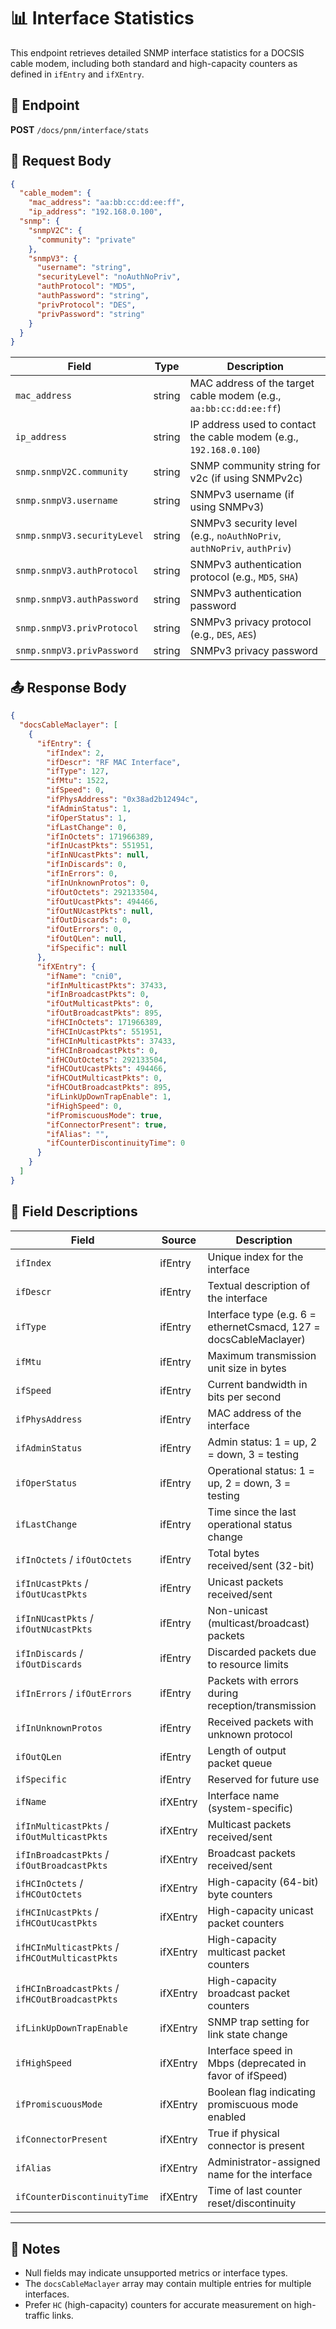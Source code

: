 # 📊 Interface Statistics

This endpoint retrieves detailed SNMP interface statistics for a DOCSIS cable modem, including both standard and high-capacity counters as defined in `ifEntry` and `ifXEntry`.

## 📡 Endpoint

**POST** `/docs/pnm/interface/stats`

## 📅 Request Body

```json
{
  "cable_modem": {
	"mac_address": "aa:bb:cc:dd:ee:ff",
	"ip_address": "192.168.0.100",
  "snmp": {
    "snmpV2C": {
      "community": "private"
    },
    "snmpV3": {
      "username": "string",
      "securityLevel": "noAuthNoPriv",
      "authProtocol": "MD5",
      "authPassword": "string",
      "privProtocol": "DES",
      "privPassword": "string"
    }
  }
}
```

| Field                       | Type   | Description                                                            |
| --------------------------- | ------ | ---------------------------------------------------------------------- |
| `mac_address`               | string | MAC address of the target cable modem (e.g., `aa:bb:cc:dd:ee:ff`)      |
| `ip_address`                | string | IP address used to contact the cable modem (e.g., `192.168.0.100`)     |
| `snmp.snmpV2C.community`    | string | SNMP community string for v2c (if using SNMPv2c)                       |
| `snmp.snmpV3.username`      | string | SNMPv3 username (if using SNMPv3)                                      |
| `snmp.snmpV3.securityLevel` | string | SNMPv3 security level (e.g., `noAuthNoPriv`, `authNoPriv`, `authPriv`) |
| `snmp.snmpV3.authProtocol`  | string | SNMPv3 authentication protocol (e.g., `MD5`, `SHA`)                    |
| `snmp.snmpV3.authPassword`  | string | SNMPv3 authentication password                                         |
| `snmp.snmpV3.privProtocol`  | string | SNMPv3 privacy protocol (e.g., `DES`, `AES`)                           |
| `snmp.snmpV3.privPassword`  | string | SNMPv3 privacy password                                                |

## 📤 Response Body

```json
{
  "docsCableMaclayer": [
    {
      "ifEntry": {
        "ifIndex": 2,
        "ifDescr": "RF MAC Interface",
        "ifType": 127,
        "ifMtu": 1522,
        "ifSpeed": 0,
        "ifPhysAddress": "0x38ad2b12494c",
        "ifAdminStatus": 1,
        "ifOperStatus": 1,
        "ifLastChange": 0,
        "ifInOctets": 171966389,
        "ifInUcastPkts": 551951,
        "ifInNUcastPkts": null,
        "ifInDiscards": 0,
        "ifInErrors": 0,
        "ifInUnknownProtos": 0,
        "ifOutOctets": 292133504,
        "ifOutUcastPkts": 494466,
        "ifOutNUcastPkts": null,
        "ifOutDiscards": 0,
        "ifOutErrors": 0,
        "ifOutQLen": null,
        "ifSpecific": null
      },
      "ifXEntry": {
        "ifName": "cni0",
        "ifInMulticastPkts": 37433,
        "ifInBroadcastPkts": 0,
        "ifOutMulticastPkts": 0,
        "ifOutBroadcastPkts": 895,
        "ifHCInOctets": 171966389,
        "ifHCInUcastPkts": 551951,
        "ifHCInMulticastPkts": 37433,
        "ifHCInBroadcastPkts": 0,
        "ifHCOutOctets": 292133504,
        "ifHCOutUcastPkts": 494466,
        "ifHCOutMulticastPkts": 0,
        "ifHCOutBroadcastPkts": 895,
        "ifLinkUpDownTrapEnable": 1,
        "ifHighSpeed": 0,
        "ifPromiscuousMode": true,
        "ifConnectorPresent": true,
        "ifAlias": "",
        "ifCounterDiscontinuityTime": 0
      }
    }
  ]
}
```

## 📃 Field Descriptions

| Field                                          | Source   | Description                                                       |
| ---------------------------------------------- | -------- | ----------------------------------------------------------------- |
| `ifIndex`                                      | ifEntry  | Unique index for the interface                                    |
| `ifDescr`                                      | ifEntry  | Textual description of the interface                              |
| `ifType`                                       | ifEntry  | Interface type (e.g. 6 = ethernetCsmacd, 127 = docsCableMaclayer) |
| `ifMtu`                                        | ifEntry  | Maximum transmission unit size in bytes                           |
| `ifSpeed`                                      | ifEntry  | Current bandwidth in bits per second                              |
| `ifPhysAddress`                                | ifEntry  | MAC address of the interface                                      |
| `ifAdminStatus`                                | ifEntry  | Admin status: 1 = up, 2 = down, 3 = testing                       |
| `ifOperStatus`                                 | ifEntry  | Operational status: 1 = up, 2 = down, 3 = testing                 |
| `ifLastChange`                                 | ifEntry  | Time since the last operational status change                     |
| `ifInOctets` / `ifOutOctets`                   | ifEntry  | Total bytes received/sent (32-bit)                                |
| `ifInUcastPkts` / `ifOutUcastPkts`             | ifEntry  | Unicast packets received/sent                                     |
| `ifInNUcastPkts` / `ifOutNUcastPkts`           | ifEntry  | Non-unicast (multicast/broadcast) packets                         |
| `ifInDiscards` / `ifOutDiscards`               | ifEntry  | Discarded packets due to resource limits                          |
| `ifInErrors` / `ifOutErrors`                   | ifEntry  | Packets with errors during reception/transmission                 |
| `ifInUnknownProtos`                            | ifEntry  | Received packets with unknown protocol                            |
| `ifOutQLen`                                    | ifEntry  | Length of output packet queue                                     |
| `ifSpecific`                                   | ifEntry  | Reserved for future use                                           |
| `ifName`                                       | ifXEntry | Interface name (system-specific)                                  |
| `ifInMulticastPkts` / `ifOutMulticastPkts`     | ifXEntry | Multicast packets received/sent                                   |
| `ifInBroadcastPkts` / `ifOutBroadcastPkts`     | ifXEntry | Broadcast packets received/sent                                   |
| `ifHCInOctets` / `ifHCOutOctets`               | ifXEntry | High-capacity (64-bit) byte counters                              |
| `ifHCInUcastPkts` / `ifHCOutUcastPkts`         | ifXEntry | High-capacity unicast packet counters                             |
| `ifHCInMulticastPkts` / `ifHCOutMulticastPkts` | ifXEntry | High-capacity multicast packet counters                           |
| `ifHCInBroadcastPkts` / `ifHCOutBroadcastPkts` | ifXEntry | High-capacity broadcast packet counters                           |
| `ifLinkUpDownTrapEnable`                       | ifXEntry | SNMP trap setting for link state change                           |
| `ifHighSpeed`                                  | ifXEntry | Interface speed in Mbps (deprecated in favor of ifSpeed)          |
| `ifPromiscuousMode`                            | ifXEntry | Boolean flag indicating promiscuous mode enabled                  |
| `ifConnectorPresent`                           | ifXEntry | True if physical connector is present                             |
| `ifAlias`                                      | ifXEntry | Administrator-assigned name for the interface                     |
| `ifCounterDiscontinuityTime`                   | ifXEntry | Time of last counter reset/discontinuity                          |

---

## 📆 Notes

* Null fields may indicate unsupported metrics or interface types.
* The `docsCableMaclayer` array may contain multiple entries for multiple interfaces.
* Prefer `HC` (high-capacity) counters for accurate measurement on high-traffic links.
